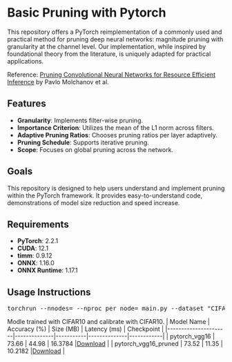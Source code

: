 # Basic Pruning with Pytorch
This repository offers a PyTorch reimplementation of a commonly used and practical method for pruning deep neural networks: magnitude pruning with granularity at the channel level. Our implementation, while inspired by foundational theory from the literature, is uniquely adapted for practical applications.

Reference: [Pruning Convolutional Neural Networks for Resource Efficient Inference](https://arxiv.org/abs/1611.06440) by Pavlo Molchanov et al.

## Features
- **Granularity**: Implements filter-wise pruning.
- **Importance Criterion**: Utilizes the mean of the L1 norm across filters.
- **Adaptive Pruning Ratios**: Chooses pruning ratios per layer adaptively.
- **Pruning Schedule**: Supports iterative pruning.
- **Scope**: Focuses on global pruning across the network.

## Goals
This repository is designed to help users understand and implement pruning within the PyTorch framework. It provides easy-to-understand code, demonstrations of model size reduction and speed increase.

## Requirements
- **PyTorch**: 2.2.1
- **CUDA**: 12.1
- **timm**: 0.9.12
- **ONNX**: 1.16.0
- **ONNX Runtime**: 1.17.1

## Usage Instructions
<pre>
torchrun --nnodes=<number_of_nodes> --nproc_per_node=<number_of_processes_per_node> main.py --dataset "CIFAR10 CIFAR... " --data_path "<path_to_data>" --pretrained "<path_to_pretrained_model>" --device cuda  --pruning_ratio 0.95 --model vgg16 --distributed 
</pre>


Modle trained with CIFAR10 and calibrate with CIFAR10.
| Model Name           | Accuracy (%) | Size (MB) | Latency (ms) | Checkpoint |
|----------------------|--------------|-----------|--------------|------------|
| pytorch_vgg16  | 73.66        | 44.98     | 16.3784      |[Download](https://drive.google.com/file/d/1DXdomOlWoPvT2DKW6_r9tq9v2rH8y_00/view?usp=sharing) |
| pytorch_vgg16_pruned  | 73.52        | 11.35     | 10.2182      |[Download](https://drive.google.com/file/d/1B_cR5QlXdnpzGfaQcAGtFjV0d3kLctcJ/view?usp=sharing) |

